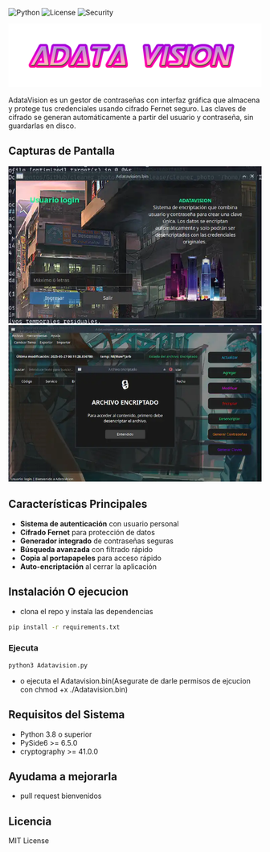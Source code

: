
![Python](https://img.shields.io/badge/Python-3.8+-blue?logo=python)
![License](https://img.shields.io/badge/License-MIT-green)
![Security](https://img.shields.io/badge/Security-AES-important)

<div align="center"><img src="logo.png"></div>

AdataVision es un gestor de contraseñas con interfaz gráfica que almacena y protege tus credenciales usando cifrado Fernet seguro. Las claves de cifrado se generan automáticamente a partir del usuario y contraseña, sin guardarlas en disco.

## Capturas de Pantalla

<div align="center"><img src="cap1.webp"></div>
<div align="center"><img src="cap2.webp"></div>


## Características Principales

- **Sistema de autenticación** con usuario personal
- **Cifrado Fernet** para protección de datos
- **Generador integrado** de contraseñas seguras
- **Búsqueda avanzada** con filtrado rápido
- **Copia al portapapeles** para acceso rápido
- **Auto-encriptación** al cerrar la aplicación

## Instalación O ejecucion
 - clona el repo y instala las dependencias
 ```bash
pip install -r requirements.txt
```
### Ejecuta
```bash
python3 Adatavision.py
```
 - o ejecuta el Adatavision.bin(Asegurate de darle permisos de ejcucion con chmod +x ./Adatavision.bin)

## Requisitos del Sistema
- Python 3.8 o superior
- PySide6 >= 6.5.0
- cryptography >= 41.0.0

## Ayudama a mejorarla
- pull request bienvenidos

## Licencia


MIT License
